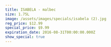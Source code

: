 ```yaml
---
title: ISABELA - malbec
size: 1.75L
image: /assets/images/specials/isabela (2).jpg
reg_price: $12.99
special_price: $9.99
expiration_date: 2016-08-31T00:00:00.000Z
show_special: true
---
```



